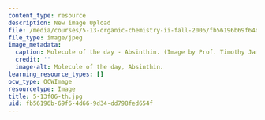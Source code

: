 ```yaml
---
content_type: resource
description: New image Upload
file: /media/courses/5-13-organic-chemistry-ii-fall-2006/fb56196b69f64d669d34dd798fed654f_5-13f06-th.jpg
file_type: image/jpeg
image_metadata:
  caption: Molecule of the day - Absinthin. (Image by Prof. Timothy Jamison.)
  credit: ''
  image-alt: Molecule of the day, Absinthin.
learning_resource_types: []
ocw_type: OCWImage
resourcetype: Image
title: 5-13f06-th.jpg
uid: fb56196b-69f6-4d66-9d34-dd798fed654f
---
```

